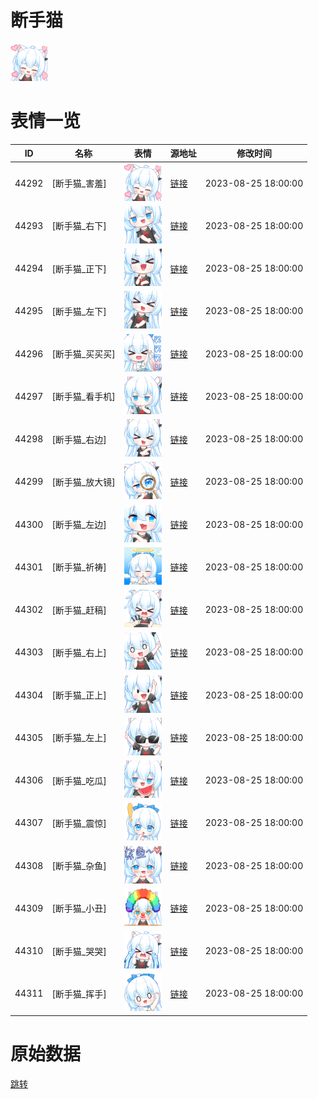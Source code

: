 # 断手猫

<img src="./cover.png" height="60" alt="cover" />

# 表情一览

|ID|名称|表情|源地址|修改时间|
|----|----|----|----|----|
|44292|[断手猫_害羞]|<img src="./pic/044292_%5B断手猫_害羞%5D.png" height="60" alt="害羞"/>|[链接](https://i0.hdslb.com/bfs/garb/68e048128bf731899b356264ac717d60fbf5ec47.png)|2023-08-25 18:00:00|
|44293|[断手猫_右下]|<img src="./pic/044293_%5B断手猫_右下%5D.png" height="60" alt="右下"/>|[链接](https://i0.hdslb.com/bfs/garb/592539422b8073135c542e58b1d70bb6d5728606.png)|2023-08-25 18:00:00|
|44294|[断手猫_正下]|<img src="./pic/044294_%5B断手猫_正下%5D.png" height="60" alt="正下"/>|[链接](https://i0.hdslb.com/bfs/garb/cf94710780783e0e126fe72ed12b301dc377296d.png)|2023-08-25 18:00:00|
|44295|[断手猫_左下]|<img src="./pic/044295_%5B断手猫_左下%5D.png" height="60" alt="左下"/>|[链接](https://i0.hdslb.com/bfs/garb/13e8aa0fd07182cb70e26ca3e9cb4bb2a8ed21d3.png)|2023-08-25 18:00:00|
|44296|[断手猫_买买买]|<img src="./pic/044296_%5B断手猫_买买买%5D.png" height="60" alt="买买买"/>|[链接](https://i0.hdslb.com/bfs/garb/0199f2253bb197f15c44ec0912ef99639c94df1c.png)|2023-08-25 18:00:00|
|44297|[断手猫_看手机]|<img src="./pic/044297_%5B断手猫_看手机%5D.png" height="60" alt="看手机"/>|[链接](https://i0.hdslb.com/bfs/garb/6fa309be4062937a13acd5437c57ad7a85e87974.png)|2023-08-25 18:00:00|
|44298|[断手猫_右边]|<img src="./pic/044298_%5B断手猫_右边%5D.png" height="60" alt="右边"/>|[链接](https://i0.hdslb.com/bfs/garb/fd298de8726c5c420cc6727ef60fea378304472b.png)|2023-08-25 18:00:00|
|44299|[断手猫_放大镜]|<img src="./pic/044299_%5B断手猫_放大镜%5D.png" height="60" alt="放大镜"/>|[链接](https://i0.hdslb.com/bfs/garb/d4c2ef2ff24f92827a4e90e510a744c328cfbf99.png)|2023-08-25 18:00:00|
|44300|[断手猫_左边]|<img src="./pic/044300_%5B断手猫_左边%5D.png" height="60" alt="左边"/>|[链接](https://i0.hdslb.com/bfs/garb/a550a2be34d260c44f23a7888964ae612aad1f3a.png)|2023-08-25 18:00:00|
|44301|[断手猫_祈祷]|<img src="./pic/044301_%5B断手猫_祈祷%5D.png" height="60" alt="祈祷"/>|[链接](https://i0.hdslb.com/bfs/garb/d2db080cf491478fae39e6aa5c50870b0b56d701.png)|2023-08-25 18:00:00|
|44302|[断手猫_赶稿]|<img src="./pic/044302_%5B断手猫_赶稿%5D.png" height="60" alt="赶稿"/>|[链接](https://i0.hdslb.com/bfs/garb/5a8b23e7897f2924cd93c186755ee80813b36d24.png)|2023-08-25 18:00:00|
|44303|[断手猫_右上]|<img src="./pic/044303_%5B断手猫_右上%5D.png" height="60" alt="右上"/>|[链接](https://i0.hdslb.com/bfs/garb/9bc95f8a34f1df6f91e3c4f8d5ee4c88a7ba4739.png)|2023-08-25 18:00:00|
|44304|[断手猫_正上]|<img src="./pic/044304_%5B断手猫_正上%5D.png" height="60" alt="正上"/>|[链接](https://i0.hdslb.com/bfs/garb/7ed07b584cb23a12457d5b053d46c14c037ca98a.png)|2023-08-25 18:00:00|
|44305|[断手猫_左上]|<img src="./pic/044305_%5B断手猫_左上%5D.png" height="60" alt="左上"/>|[链接](https://i0.hdslb.com/bfs/garb/295a2777d807b323d5b2b76b635e3d56ccdb2424.png)|2023-08-25 18:00:00|
|44306|[断手猫_吃瓜]|<img src="./pic/044306_%5B断手猫_吃瓜%5D.png" height="60" alt="吃瓜"/>|[链接](https://i0.hdslb.com/bfs/garb/64c8ae864beb36c61f2c4763b095c258c8dc3a4a.png)|2023-08-25 18:00:00|
|44307|[断手猫_震惊]|<img src="./pic/044307_%5B断手猫_震惊%5D.png" height="60" alt="震惊"/>|[链接](https://i0.hdslb.com/bfs/garb/687966d3b5aac0b38e84bbf7c72fccbfa5cb14f9.png)|2023-08-25 18:00:00|
|44308|[断手猫_杂鱼]|<img src="./pic/044308_%5B断手猫_杂鱼%5D.png" height="60" alt="杂鱼"/>|[链接](https://i0.hdslb.com/bfs/garb/4021e1814319391d5114c53dcc5af3df07c0fef4.png)|2023-08-25 18:00:00|
|44309|[断手猫_小丑]|<img src="./pic/044309_%5B断手猫_小丑%5D.png" height="60" alt="小丑"/>|[链接](https://i0.hdslb.com/bfs/garb/21539e4c3fdb09e472be642402870c3dc45a459d.png)|2023-08-25 18:00:00|
|44310|[断手猫_哭哭]|<img src="./pic/044310_%5B断手猫_哭哭%5D.png" height="60" alt="哭哭"/>|[链接](https://i0.hdslb.com/bfs/garb/a773303a23ecb9a232cc38b864df1d6336bc81a2.png)|2023-08-25 18:00:00|
|44311|[断手猫_挥手]|<img src="./pic/044311_%5B断手猫_挥手%5D.png" height="60" alt="挥手"/>|[链接](https://i0.hdslb.com/bfs/garb/a6f0cb9edf60c064cba95961060e09f805e3b7d6.png)|2023-08-25 18:00:00|

# 原始数据

[跳转](./raw.json)

